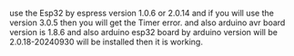 use the Esp32 by espress version 1.0.6 or 2.0.14 and if you will use the version 3.0.5 then you will get the Timer error. and also arduino avr board version is 1.8.6 and also arduino esp32 board by arduino version will be 2.0.18-20240930 will be installed then it is working.

